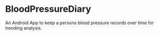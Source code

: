 # BloodPressureDiary
An Android App to keep a persons blood pressure records over time for trending analysis.

